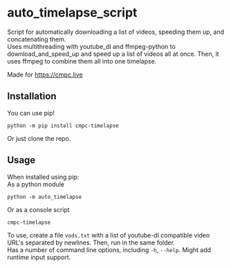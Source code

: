 # auto_timelapse_script

Script for automatically downloading a list of videos, speeding them up, and concatenating them.    
Uses multithreading with youtube_dl and ffmpeg-python to download_and_speed_up and speed up a list of videos all at once. Then, it uses ffmpeg to combine them all into one timelapse.

Made for https://cmpc.live


## Installation

You can use pip!    
```shell
python -m pip install cmpc-timelapse
```
Or just clone the repo.

## Usage

When installed using pip:    
As a python module    
```shell
python -m auto_timelapse
```
Or as a console script   
```shell
cmpc-timelapse
```

To use, create a file `vods.txt` with a list of youtube-dl compatible video URL's separated by newlines. Then, run in the same folder.    
Has a number of command line options, including `-h`, `--help`. Might add runtime input support.
